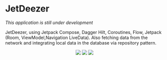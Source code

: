 # JetDeezer

*This application is still under development*

JetDeezer, using Jetpack Compose, Dagger Hilt, Coroutines, Flow, Jetpack (Room, ViewModel,Navigation LiveData). Also fetching data from the network and integrating local data in the database via repository pattern.

<p align="center">
<img src= "https://media.giphy.com/media/ud7dq1UKrhJtuFx6pN/giphy.gif"/> 
<img src= "https://media.giphy.com/media/RgbOkv9MsjFjv99OMt/giphy.gif"/> 
<img src= "https://media.giphy.com/media/FTgnc9ACumILfUC2S9/giphy.gif"/>
</p>



